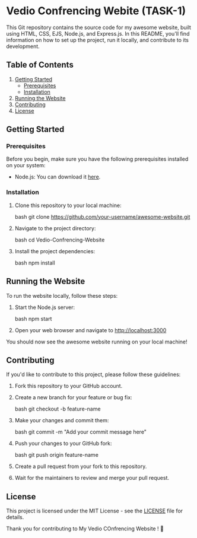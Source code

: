 # Vedio Confrencing Webite (TASK-1)

This Git repository contains the source code for my awesome website, built using HTML, CSS, EJS, Node.js, and Express.js. In this README, you'll find information on how to set up the project, run it locally, and contribute to its development.

## Table of Contents

1. [Getting Started](#getting-started)
   - [Prerequisites](#prerequisites)
   - [Installation](#installation)
2. [Running the Website](#running-the-website)
3. [Contributing](#contributing)
4. [License](#license)

## Getting Started

### Prerequisites

Before you begin, make sure you have the following prerequisites installed on your system:

- Node.js: You can download it [here](https://nodejs.org/).

### Installation

1. Clone this repository to your local machine:

   bash
   git clone https://github.com/your-username/awesome-website.git
   

2. Navigate to the project directory:

   bash
   cd Vedio-Confrencing-Website
   

3. Install the project dependencies:

   bash
   npm install
   

## Running the Website

To run the website locally, follow these steps:

1. Start the Node.js server:

   bash
   npm start
   

2. Open your web browser and navigate to [http://localhost:3000](http://localhost:3030)

You should now see the awesome website running on your local machine!

## Contributing

If you'd like to contribute to this project, please follow these guidelines:

1. Fork this repository to your GitHub account.

2. Create a new branch for your feature or bug fix:

   bash
   git checkout -b feature-name
   

3. Make your changes and commit them:

   bash
   git commit -m "Add your commit message here"
   

4. Push your changes to your GitHub fork:

   bash
   git push origin feature-name
   

5. Create a pull request from your fork to this repository.

6. Wait for the maintainers to review and merge your pull request.

## License

This project is licensed under the MIT License - see the [LICENSE](LICENSE) file for details.

Thank you for contributing to My Vedio COnfrencing Website ! 🚀
